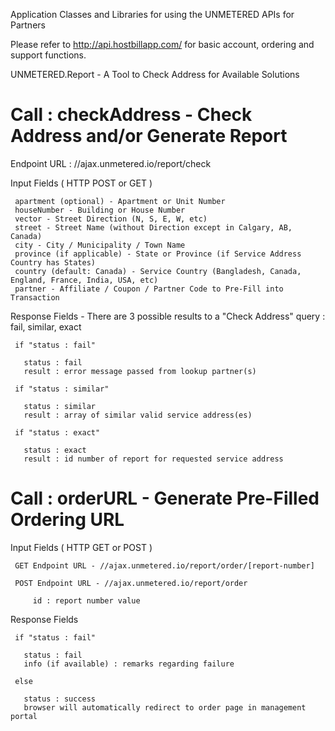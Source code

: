 Application Classes and Libraries for using the UNMETERED APIs for Partners

Please refer to http://api.hostbillapp.com/ for basic account, ordering and support functions.

UNMETERED.Report - A Tool to Check Address for Available Solutions
##
# Call : checkAddress - Check Address and/or Generate Report

   
   
   Endpoint URL : //ajax.unmetered.io/report/check
   
   Input Fields ( HTTP POST or GET )
   
     apartment (optional) - Apartment or Unit Number
     houseNumber - Building or House Number
     vector - Street Direction (N, S, E, W, etc)
     street - Street Name (without Direction except in Calgary, AB, Canada)
     city - City / Municipality / Town Name
     province (if applicable) - State or Province (if Service Address Country has States)
     country (default: Canada) - Service Country (Bangladesh, Canada, England, France, India, USA, etc)
     partner - Affiliate / Coupon / Partner Code to Pre-Fill into Transaction
     
   Response Fields - There are 3 possible results to a "Check Address" query : fail, similar, exact
   
     if "status : fail"
   
       status : fail
       result : error message passed from lookup partner(s)
     
     if "status : similar"
     
       status : similar
       result : array of similar valid service address(es)
       
     if "status : exact"
     
       status : exact
       result : id number of report for requested service address
       
##
# Call : orderURL - Generate Pre-Filled Ordering URL
   
   Input Fields ( HTTP GET or POST )
   
     GET Endpoint URL - //ajax.unmetered.io/report/order/[report-number]
     
     POST Endpoint URL - //ajax.unmetered.io/report/order
      
         id : report number value

   Response Fields
 
     if "status : fail"
     
       status : fail
       info (if available) : remarks regarding failure

     else
     
       status : success
       browser will automatically redirect to order page in management portal

 
##

   
